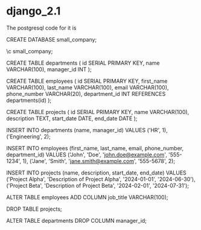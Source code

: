 # django_2.1
The postgresql code for it is

CREATE DATABASE small_company;


\c small_company;


CREATE TABLE departments (
    id SERIAL PRIMARY KEY,
    name VARCHAR(100),
    manager_id INT
);

CREATE TABLE employees (
    id SERIAL PRIMARY KEY,
    first_name VARCHAR(100),
    last_name VARCHAR(100),
    email VARCHAR(100),
    phone_number VARCHAR(20),
    department_id INT REFERENCES departments(id)
);

CREATE TABLE projects (
    id SERIAL PRIMARY KEY,
    name VARCHAR(100),
    description TEXT,
    start_date DATE,
    end_date DATE
);


INSERT INTO departments (name, manager_id) VALUES
('HR', 1),
('Engineering', 2);

INSERT INTO employees (first_name, last_name, email, phone_number, department_id) VALUES
('John', 'Doe', 'john.doe@example.com', '555-1234', 1),
('Jane', 'Smith', 'jane.smith@example.com', '555-5678', 2);

INSERT INTO projects (name, description, start_date, end_date) VALUES
('Project Alpha', 'Description of Project Alpha', '2024-01-01', '2024-06-30'),
('Project Beta', 'Description of Project Beta', '2024-02-01', '2024-07-31');


ALTER TABLE employees ADD COLUMN job_title VARCHAR(100);


DROP TABLE projects;


ALTER TABLE departments DROP COLUMN manager_id;
